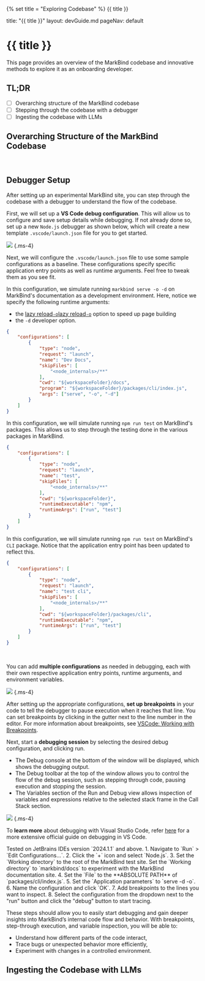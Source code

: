 {% set title = "Exploring Codebase" %}
<span id="title" class="d-none">{{ title }}</span>

<frontmatter>
  title: "{{ title }}"
  layout: devGuide.md
  pageNav: default
</frontmatter>

# {{ title }}

<div class="lead">
This page provides an overview of the MarkBind codebase and innovative methods to explore it as an onboarding developer.
</div>

## TL;DR

- [ ] Overarching structure of the MarkBind codebase
- [ ] Stepping through the codebase with a debugger
- [ ] Ingesting the codebase with LLMs

## Overarching Structure of the MarkBind Codebase

<panel src="{{baseUrl}}/devGuide/design/projectStructure.md#packages-overview" header="**Project Architecture**" type="info" no-close bottom-switch></panel>

<br>

## Debugger Setup

After setting up an experimental MarkBind site, you can step through the codebase with a debugger to understand the flow of the codebase.

<tabs>
<tab header="Visual Studio Code">

First, we will set up a **VS Code debug configuration**. This will allow us to configure and save setup details while debugging. If not already done so, set up a new `Node.js` debugger as shown below, which will create a new template `.vscode/launch.json` file for you to get started.

![]({{baseUrl}}/images/debugger/VSCode_1.jpg) {.ms-4}

Next, we will configure the `.vscode/launch.json` file to use some sample configurations as a baseline. These configurations specify specific application entry points as well as runtime arguments. Feel free to tweak them as you see fit. 
  
<panel header="Sample Config - Markbind Documentation as a development environment">

In this configuration, we simulate running `markbind serve -o -d` on MarkBind's documentation as a development environment. Here, notice we specify the following runtime arguments:
* the <a tags="environment--combined" href="/userGuide/cliCommands.html#serve-command">lazy reload`-o`</a><a tags="environment--dg" href="https://markbind.org/userGuide/cliCommands.html#serve-command">lazy reload`-o`</a> option to speed up page building
* the `-d` developer option. 

```json {.ms-4 heading="launch.json"}
{
    "configurations": [
        {
            "type": "node",
            "request": "launch",
            "name": "Dev Docs",
            "skipFiles": [
                "<node_internals>/**"
            ],
            "cwd": "${workspaceFolder}/docs",
            "program": "${workspaceFolder}/packages/cli/index.js",
            "args": ["serve", "-o", "-d"]
        }
    ]
}
```
</panel>

<panel header="Sample Config - General Debugging of MarkBind Tests">

In this configuration, we will simulate running `npm run test` on MarkBind's packages. This allows us to step through the testing done in the various packages in MarkBind.

```json {.ms-4 heading="launch.json"}
{
    "configurations": [
        {
            "type": "node",
            "request": "launch",
            "name": "test",
            "skipFiles": [
                "<node_internals>/**"
            ],
            "cwd": "${workspaceFolder}",
            "runtimeExecutable": "npm",
            "runtimeArgs": ["run", "test"]
        }
    ]
}
```
</panel>

<panel header="Sample Config - Specific Debugging of MarkBind-CLI Package Tests">

In this configuration, we will simulate running `npm run test` on MarkBind's `CLI` package. Notice that the application entry point has been updated to reflect this. 

```json {.ms-4 heading="launch.json"}
{
    "configurations": [
        {
            "type": "node",
            "request": "launch",
            "name": "test cli",
            "skipFiles": [
                "<node_internals>/**"
            ],
            "cwd": "${workspaceFolder}/packages/cli",
            "runtimeExecutable": "npm",
            "runtimeArgs": ["run", "test"]
        }
    ]
}
```
</panel>

<br>

You can add **multiple configurations** as needed in debugging, each with their own respective application entry points, runtime arguments, and environment variables. 

![]({{baseUrl}}/images/debugger/VSCode_2.jpg) {.ms-4}

After setting up the appropriate configurations, **set up breakpoints** in your code to tell the debugger to pause execution when it reaches that line. You can set breakpoints by clicking in the gutter next to the line number in the editor. For more information about breakpoints, see [VSCode: Working with Breakpoints](https://code.visualstudio.com/docs/editor/debugging#_breakpoints).

Next, start a **debugging session** by selecting the desired debug configuration, and clicking run. 
* The Debug console at the bottom of the window will be displayed, which shows the debugging output. 
* The Debug toolbar at the top of the window allows you to control the flow of the debug session, such as stepping through code, pausing execution and stopping the session.
* The Variables section of the Run and Debug view allows inspection of variables and expressions relative to the selected stack frame in the Call Stack section.

![]({{baseUrl}}/images/debugger/VSCode_3.jpg) {.ms-4}

To **learn more** about debugging with Visual Studio Code, refer [here](https://code.visualstudio.com/docs/editor/debugging) for a more extensive official guide on debugging in VS Code. 

</tab>
<tab header="JetBrains IDEs">
    <box type="info">
        <markdown>Tested on JetBrains IDEs version `2024.1.1` and above.</markdown>
    </box>
    <markdown>1. Navigate to `Run` > `Edit Configurations...`.</markdown>
    <markdown>2. Click the `+` icon and select `Node.js`.</markdown>
    <markdown>3. Set the `Working directory` to the root of the MarkBind test site.</markdown>
    <box type="tip"><markdown>Set the `Working directory` to `markbind/docs` to experiment with the MarkBind documentation site.</markdown></box>
    <markdown>4. Set the `File` to the <trigger for="pop:absolute_path">**ABSOLUTE PATH**</trigger> of `packages/cli/index.js`.</markdown>
    <popover id="pop:absolute_path" content="e.g. ~/Documents/markbind/packages/cli/index.js"></popover>
    <markdown>5. Set the `Application parameters` to <trigger for="modal:serve-arguments" trigger="click">`serve -d -o`</trigger>.</markdown>
    <modal id="modal:serve-arguments" center large>
        <include src="{{baseUrl}}/userGuide/cliCommands.md#serve-command"></include>
    </modal>
    <markdown>6. Name the configuration and click `OK`.</markdown>
    <markdown>7. Add breakpoints to the lines you want to inspect.</markdown>
    <markdown>8. Select the configuration from the dropdown next to the "run" button and click the "debug" button to start tracing.</markdown>
</tab>
</tabs>

These steps should allow you to easily start debugging and gain deeper insights into MarkBind’s internal code flow and behavior. With breakpoints, step-through execution, and variable inspection, you will be able to:

* Understand how different parts of the code interact,
* Trace bugs or unexpected behavior more efficiently,
* Experiment with changes in a controlled environment.


## Ingesting the Codebase with LLMs

[//]: # (TODO: Add content)


